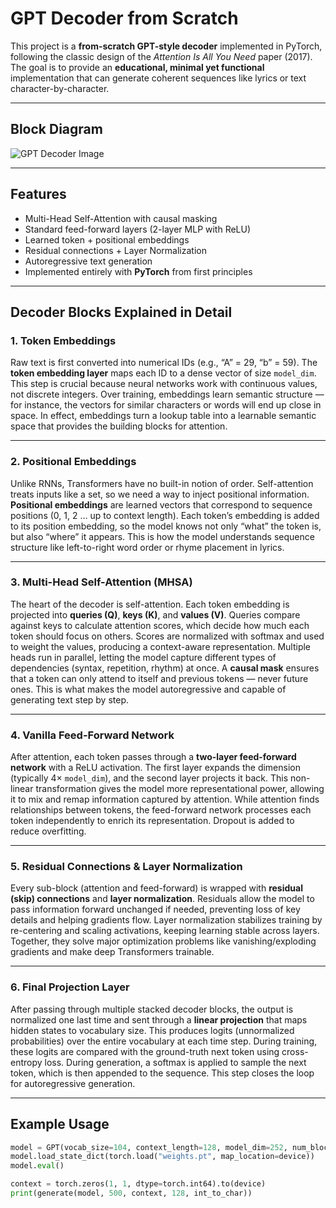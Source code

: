 # GPT Decoder from Scratch

This project is a **from-scratch GPT-style decoder** implemented in PyTorch, following the classic design of the *Attention Is All You Need* paper (2017).  
The goal is to provide an **educational, minimal yet functional** implementation that can generate coherent sequences like lyrics or text character-by-character.  

---
## Block Diagram

![GPT Decoder Image](https://github.com/user-attachments/assets/aa2e34b0-469a-46b4-9374-c52b05374a3e)

---
##  Features
- Multi-Head Self-Attention with causal masking  
- Standard feed-forward layers (2-layer MLP with ReLU)  
- Learned token + positional embeddings  
- Residual connections + Layer Normalization  
- Autoregressive text generation  
- Implemented entirely with **PyTorch** from first principles  

---

##  Decoder Blocks Explained in Detail

### 1. **Token Embeddings**
Raw text is first converted into numerical IDs (e.g., “A” = 29, “b” = 59). The **token embedding layer** maps each ID to a dense vector of size `model_dim`. This step is crucial because neural networks work with continuous values, not discrete integers. Over training, embeddings learn semantic structure — for instance, the vectors for similar characters or words will end up close in space. In effect, embeddings turn a lookup table into a learnable semantic space that provides the building blocks for attention.

---

### 2. **Positional Embeddings**
Unlike RNNs, Transformers have no built-in notion of order. Self-attention treats inputs like a set, so we need a way to inject positional information. **Positional embeddings** are learned vectors that correspond to sequence positions (0, 1, 2 … up to context length). Each token’s embedding is added to its position embedding, so the model knows not only “what” the token is, but also “where” it appears. This is how the model understands sequence structure like left-to-right word order or rhyme placement in lyrics.

---

### 3. **Multi-Head Self-Attention (MHSA)**
The heart of the decoder is self-attention. Each token embedding is projected into **queries (Q)**, **keys (K)**, and **values (V)**. Queries compare against keys to calculate attention scores, which decide how much each token should focus on others. Scores are normalized with softmax and used to weight the values, producing a context-aware representation. Multiple heads run in parallel, letting the model capture different types of dependencies (syntax, repetition, rhythm) at once. A **causal mask** ensures that a token can only attend to itself and previous tokens — never future ones. This is what makes the model autoregressive and capable of generating text step by step.

---

### 4. **Vanilla Feed-Forward Network**
After attention, each token passes through a **two-layer feed-forward network** with a ReLU activation. The first layer expands the dimension (typically 4× `model_dim`), and the second layer projects it back. This non-linear transformation gives the model more representational power, allowing it to mix and remap information captured by attention. While attention finds relationships between tokens, the feed-forward network processes each token independently to enrich its representation. Dropout is added to reduce overfitting.

---

### 5. **Residual Connections & Layer Normalization**
Every sub-block (attention and feed-forward) is wrapped with **residual (skip) connections** and **layer normalization**. Residuals allow the model to pass information forward unchanged if needed, preventing loss of key details and helping gradients flow. Layer normalization stabilizes training by re-centering and scaling activations, keeping learning stable across layers. Together, they solve major optimization problems like vanishing/exploding gradients and make deep Transformers trainable.

---

### 6. **Final Projection Layer**
After passing through multiple stacked decoder blocks, the output is normalized one last time and sent through a **linear projection** that maps hidden states to vocabulary size. This produces logits (unnormalized probabilities) over the entire vocabulary at each time step. During training, these logits are compared with the ground-truth next token using cross-entropy loss. During generation, a softmax is applied to sample the next token, which is then appended to the sequence. This step closes the loop for autoregressive generation.

---

##  Example Usage
```python
model = GPT(vocab_size=104, context_length=128, model_dim=252, num_blocks=6, num_heads=6).to(device)
model.load_state_dict(torch.load("weights.pt", map_location=device))
model.eval()

context = torch.zeros(1, 1, dtype=torch.int64).to(device)
print(generate(model, 500, context, 128, int_to_char))
